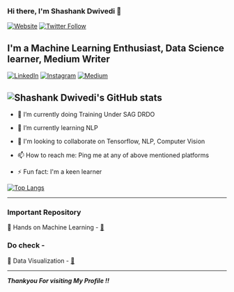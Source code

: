 ### Hi there, I'm Shashank Dwivedi 👋
[![Website](https://img.shields.io/website?label=ShashankDwivedi&style=for-the-badge&url=http://codestackr.com)](https://www.linkedin.com/in/shashank-dwivedi-623a23172/)
[![Twitter Follow](https://img.shields.io/twitter/follow/Shashank_16_?color=1DA1F2&logo=twitter&style=for-the-badge)](https://twitter.com/intent/follow?original_referer=https%3A%2F%2Fgithub.com%2FcodeSTACKr&screen_name=codeSTACKr)

I'm a Machine Learning Enthusiast, Data Science learner, Medium Writer 
---

[![LinkedIn](https://img.shields.io/badge/linkedin-%230077B5.svg?style=for-the-badge&logo=linkedin&logoColor=white)](https://www.linkedin.com/in/shashank-dwivedi-623a23172/)
[![Instagram](https://img.shields.io/badge/Instagram-E4405F?style=for-the-badge&logo=instagram&logoColor=white)](https://www.instagram.com/pycasm/)
[![Medium](https://img.shields.io/badge/Medium-12100E?style=for-the-badge&logo=medium&logoColor=white)](https://medium.com/@shashankdwivedi6386)



![Shashank Dwivedi's GitHub stats](https://github-readme-stats.vercel.app/api?username=Shanky-21&show_icons=true&theme=algolia)
---
 

   * 🔭 I’m currently doing Training Under SAG DRDO

   - 🌱 I’m currently learning NLP

   - 👯 I'm looking to collaborate on Tensorflow, NLP, Computer Vision

   - 📫 How to reach me: Ping me at any of above mentioned platforms

   - ⚡ Fun fact: I'm a keen learner
  
   [![Top Langs](https://github-readme-stats.vercel.app/api/top-langs/?username=Shanky-21&langs_count=5&theme=algolia)](https://github.com/anuraghazra/github-readme-stats)

---
### Important Repository

💾 Hands on Machine Learning - [🔗](https://github.com/Shanky-21/Hands-on-machine-learning)

### Do check - 

💾 Data Visualization - [🔗](https://github.com/Shanky-21/Data_visualization)


---

***Thankyou For visiting My Profile !!***

<!--
**Shanky-21/Shanky-21** is a ✨ _special_ ✨ repository because its `README.md` (this file) appears on your GitHub profile.

Here are some ideas to get you started:

- 🔭 I’m currently working on ...
- 🌱 I’m currently learning ...
- 👯 I’m looking to collaborate on ...
- 🤔 I’m looking for help with ...
- 💬 Ask me about ...
- 📫 How to reach me: ...
- 😄 Pronouns: ...
- ⚡ Fun fact: ...
-->
